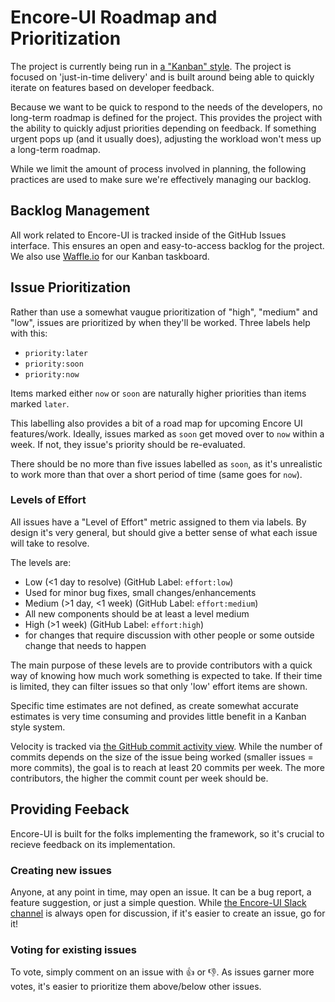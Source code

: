 # Encore-UI Roadmap and Prioritization

The project is currently being run in [a "Kanban" style](http://en.wikipedia.org/wiki/Kanban_(development)). The project is focused on 'just-in-time delivery' and is built around being able to quickly iterate on features based on developer feedback.

Because we want to be quick to respond to the needs of the developers, no long-term roadmap is defined for the project. This provides the project with the ability to quickly adjust priorities depending on feedback. If something urgent pops up (and it usually does), adjusting the workload won't mess up a long-term roadmap.

While we limit the amount of process involved in planning, the following practices are used to make sure we're effectively managing our backlog.

## Backlog Management

All work related to Encore-UI is tracked inside of the GitHub Issues interface. This ensures an open and easy-to-access backlog for the project. We also use [Waffle.io](https://waffle.io/rackerlabs/encore-ui) for our Kanban taskboard.

## Issue Prioritization

Rather than use a somewhat vaugue prioritization of "high", "medium" and "low", issues are prioritized by when they'll be worked. Three labels help with this:

- `priority:later`
- `priority:soon`
- `priority:now`

Items marked either `now` or `soon` are naturally higher priorities than items marked `later`.

This labelling also provides a bit of a road map for upcoming Encore UI features/work. Ideally, issues marked as `soon` get moved over to `now` within a week. If not, they issue's priority should be re-evaluated.

There should be no more than five issues labelled as `soon`, as it's unrealistic to work more than that over a short period of time (same goes for `now`).

### Levels of Effort

All issues have a "Level of Effort" metric assigned to them via labels. By design it's very general, but should give a better sense of what each issue will take to resolve.

The levels are:
- Low (<1 day to resolve) (GitHub Label: `effort:low`)
 - Used for minor bug fixes, small changes/enhancements
- Medium (>1 day, <1 week) (GitHub Label: `effort:medium`)
 - All new components should be at least a level medium
- High (>1 week) (GitHub Label: `effort:high`)
 - for changes that require discussion with other people or some outside change that needs to happen

The main purpose of these levels are to provide contributors with a quick way of knowing how much work something is expected to take. If their time is limited, they can filter issues so that only 'low' effort items are shown.

Specific time estimates are not defined, as create somewhat accurate estimates is very time consuming and provides little benefit in a Kanban style system.

Velocity is tracked via [the GitHub commit activity view](https://github.com/rackerlabs/encore-ui/graphs/commit-activity). While the number of commits depends on the size of the issue being worked (smaller issues = more commits), the goal is to reach at least 20 commits per week. The more contributors, the higher the commit count per week should be.

## Providing Feeback

Encore-UI is built for the folks implementing the framework, so it's crucial to recieve feedback on its implementation.

### Creating new issues

Anyone, at any point in time, may open an issue. It can be a bug report, a feature suggestion, or just a simple question. While [the Encore-UI Slack channel](https://rx-encore.slack.com/messages/framework/) is always open for discussion, if it's easier to create an issue, go for it!

### Voting for existing issues

To vote, simply comment on an issue with :+1: or :-1:. As issues garner more votes, it's easier to prioritize them above/below other issues.
